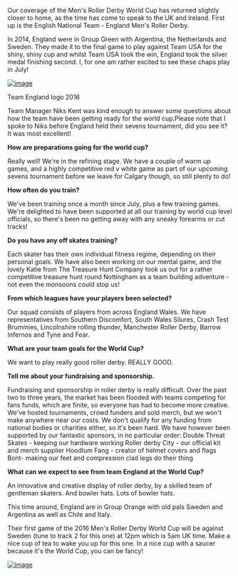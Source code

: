 <html><body><p>Our coverage of the Men's Roller Derby World Cup has returned slightly closer to home, as the time has come to speak to the UK and Ireland. First up is the English National Team - England Men's Roller Derby.

In 2014, England were in Group Green with Argentina, the Netherlands and Sweden. They made it to the final game to play against Team USA for the shiny, shiny cup and whilst Team USA took the win, England took the silver medal finishing second. I, for one am rather excited to see these chaps play in July!

<a href="http://scottishrollerderbyblog.com/2016/06/fb_img_1466933286146.jpg"><img title="FB_IMG_1466933286146.jpg" class="alignnone size-full" alt="image" src="http://scottishrollerderbyblog.com/2016/06/fb_img_1466933286146.jpg"></a>

Team England logo 2016

Team Manager Niks Kent was kind enough to answer some questions about how the team have been getting ready for the world cup.Please note that I spoke to Niks before England held their sevens tournament, did you see it? It was most excellent!

<strong>How are preparations going for the world cup?</strong>

Really well! We're in the refining stage. We have a couple of warm up games, and a highly competitive red v white game as part of our upcoming sevens tournament before we leave for Calgary though, so still plenty to do!

<strong>How often do you train?</strong>

We've been training once a month since July, plus a few training games.
We're delighted to have been supported at all our training by world cup level officials, so there's been no getting away with any sneaky forearms or cut tracks!

<strong>Do you have any off skates training? </strong>

Each skater has their own individual fitness regime, depending on their personal goals.
We have also been working on our mental game, and the lovely Katie from The Treasure Hunt Company took us out for a rather competitive treasure hunt round Nottingham as a team building adventure - not even the monsoons could stop us!

<strong>From which leagues have your players been selected? </strong>

Our squad consists of players from across England Wales. We have representatives from Southern Discomfort, South Wales Silures, Crash Test Brummies, Lincolnshire rolling thunder, Manchester Roller Derby, Barrow Infernos and Tyne and Fear.

<strong>What are your team goals for the World Cup? </strong>

We want to play really good roller derby. REALLY GOOD.

<strong>Tell me about your fundraising and sponsorship.</strong>

Fundraising and sponsorship in roller derby is really difficult. Over the past two to three years, the market has been flooded with teams competing for fans funds, which are finite, so everyone has had to become more creative. We've hosted tournaments, crowd funders and sold merch, but we won't make anywhere near our costs. We don't qualify for any funding from national bodies or charities either, so it's been hard. We have however been supported by our fantastic sponsors, in no particular order: Double Threat Skates - keeping our hardware working Roller derby City - our official kit and merch supplier Hoodlum Fang - creator of helmet covers and flags Bont- making our feet and compression clad legs do their thing

<strong>What can we expect to see from team England at the World Cup? </strong>

An innovative and creative display of roller derby, by a skilled team of gentleman skaters.
And bowler hats. Lots of bowler hats.

This time around, England are in Group Orange with old pals Sweden and Argentina as well as Chile and Italy.

Their first game of the 2016 Men's Roller Derby World Cup will be against Sweden (tune to track 2 for this one) at 12pm which is 5am UK time. Make a nice cup of tea to wake you up for this one. In a nice cup with a saucer because it's the World Cup, you can be fancy!

<a href="http://scottishrollerderbyblog.com/2016/06/fb_img_1466935371393.jpg"><img title="FB_IMG_1466935371393.jpg" class="alignnone size-full" alt="image" src="http://scottishrollerderbyblog.com/2016/06/fb_img_1466935371393.jpg"></a></p></body></html>

